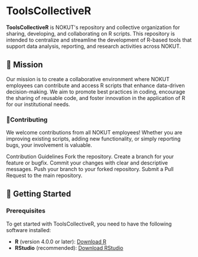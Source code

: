 # ToolsCollectiveR

**ToolsCollectiveR** is NOKUT's repository and collective organization for sharing, developing, and collaborating on R scripts. This repository is intended to centralize and streamline the development of R-based tools that support data analysis, reporting, and research activities across NOKUT.

## 🎯 Mission

Our mission is to create a collaborative environment where NOKUT employees can contribute and access R scripts that enhance data-driven decision-making. We aim to promote best practices in coding, encourage the sharing of reusable code, and foster innovation in the application of R for our institutional needs.
### 🤝Contributing
We welcome contributions from all NOKUT employees! Whether you are improving existing scripts, adding new functionality, or simply reporting bugs, your involvement is valuable.

Contribution Guidelines
Fork the repository.
Create a branch for your feature or bugfix.
Commit your changes with clear and descriptive messages.
Push your branch to your forked repository.
Submit a Pull Request to the main repository.
## 🚀 Getting Started

### Prerequisites

To get started with ToolsCollectiveR, you need to have the following software installed:

- **R** (version 4.0.0 or later): [Download R](https://cran.r-project.org/)
- **RStudio** (recommended): [Download RStudio](https://rstudio.com/products/rstudio/download/)
